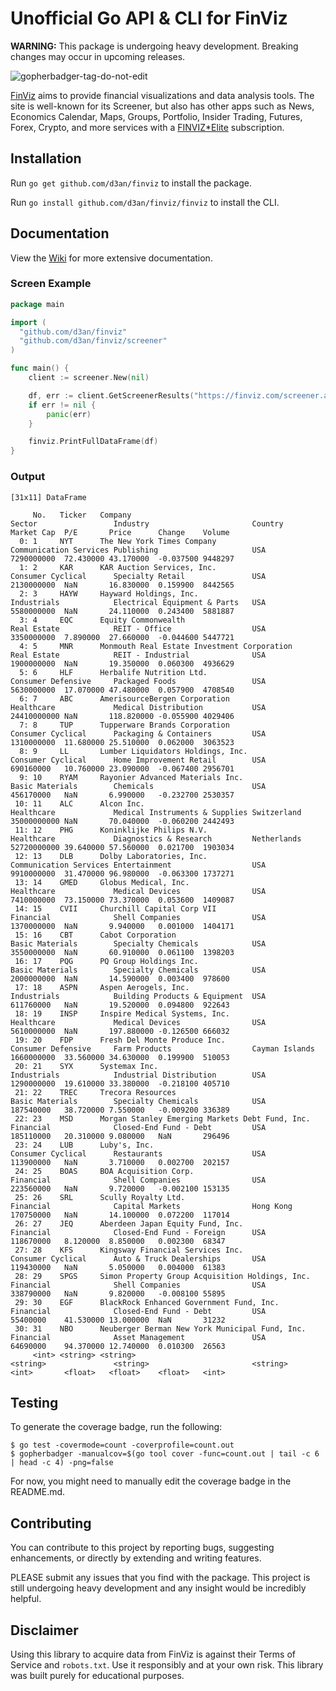 # Unofficial Go API & CLI for FinViz

**WARNING:** This package is undergoing heavy development. Breaking changes may occur in upcoming releases.

![gopherbadger-tag-do-not-edit](https://img.shields.io/badge/Go%20Coverage-52%25-brightgreen.svg?longCache=true&style=flat)

[FinViz](https://finviz.com/?a=128493348) aims to provide financial visualizations and data analysis tools.
The site is well-known for its Screener, but also has other apps such as News, Economics Calendar, Maps, Groups,
Portfolio, Insider Trading, Futures, Forex, Crypto, and more services with a [FINVIZ*Elite](https://finviz.com/elite.ashx?a=128493348) subscription.

## Installation

Run `go get github.com/d3an/finviz` to install the package.

Run `go install github.com/d3an/finviz/finviz` to install the CLI.

## Documentation

View the [Wiki](https://github.com/d3an/finviz/wiki) for more extensive documentation.

### Screen Example

```go
package main

import (
  "github.com/d3an/finviz"
  "github.com/d3an/finviz/screener"
)

func main() {
    client := screener.New(nil)

    df, err := client.GetScreenerResults("https://finviz.com/screener.ashx?v=110&s=ta_unusualvolume&f=exch_nyse,cap_largeunder&o=-volume")
    if err != nil {
        panic(err)
    }

    finviz.PrintFullDataFrame(df)
}
```

### Output

```
[31x11] DataFrame

     No.   Ticker   Company                                         Sector                 Industry                       Country        Market Cap  P/E       Price      Change    Volume
  0: 1     NYT      The New York Times Company                      Communication Services Publishing                     USA            7290000000  72.430000 43.170000  -0.037500 9448297
  1: 2     KAR      KAR Auction Services, Inc.                      Consumer Cyclical      Specialty Retail               USA            2130000000  NaN       16.830000  0.159900  8442565
  2: 3     HAYW     Hayward Holdings, Inc.                          Industrials            Electrical Equipment & Parts   USA            5580000000  NaN       24.110000  0.243400  5881887
  3: 4     EQC      Equity Commonwealth                             Real Estate            REIT - Office                  USA            3350000000  7.890000  27.660000  -0.044600 5447721
  4: 5     MNR      Monmouth Real Estate Investment Corporation     Real Estate            REIT - Industrial              USA            1900000000  NaN       19.350000  0.060300  4936629
  5: 6     HLF      Herbalife Nutrition Ltd.                        Consumer Defensive     Packaged Foods                 USA            5630000000  17.070000 47.480000  0.057900  4708540
  6: 7     ABC      AmerisourceBergen Corporation                   Healthcare             Medical Distribution           USA            24410000000 NaN       118.820000 -0.055900 4029406
  7: 8     TUP      Tupperware Brands Corporation                   Consumer Cyclical      Packaging & Containers         USA            1310000000  11.680000 25.510000  0.062000  3063523
  8: 9     LL       Lumber Liquidators Holdings, Inc.               Consumer Cyclical      Home Improvement Retail        USA            690160000   10.760000 23.090000  -0.067400 2956701
  9: 10    RYAM     Rayonier Advanced Materials Inc.                Basic Materials        Chemicals                      USA            456170000   NaN       6.990000   -0.232700 2530357
 10: 11    ALC      Alcon Inc.                                      Healthcare             Medical Instruments & Supplies Switzerland    35000000000 NaN       70.040000  -0.060200 2442493
 11: 12    PHG      Koninklijke Philips N.V.                        Healthcare             Diagnostics & Research         Netherlands    52720000000 39.640000 57.560000  0.021700  1903034
 12: 13    DLB      Dolby Laboratories, Inc.                        Communication Services Entertainment                  USA            9910000000  31.470000 96.980000  -0.063300 1737271
 13: 14    GMED     Globus Medical, Inc.                            Healthcare             Medical Devices                USA            7410000000  73.150000 73.370000  0.053600  1409087
 14: 15    CVII     Churchill Capital Corp VII                      Financial              Shell Companies                USA            1370000000  NaN       9.940000   0.001000  1404171
 15: 16    CBT      Cabot Corporation                               Basic Materials        Specialty Chemicals            USA            3550000000  NaN       60.910000  0.061100  1398203
 16: 17    PQG      PQ Group Holdings Inc.                          Basic Materials        Specialty Chemicals            USA            2000000000  NaN       14.590000  0.003400  978600
 17: 18    ASPN     Aspen Aerogels, Inc.                            Industrials            Building Products & Equipment  USA            611760000   NaN       19.520000  0.094800  922643
 18: 19    INSP     Inspire Medical Systems, Inc.                   Healthcare             Medical Devices                USA            5610000000  NaN       197.880000 -0.126500 666032
 19: 20    FDP      Fresh Del Monte Produce Inc.                    Consumer Defensive     Farm Products                  Cayman Islands 1660000000  33.560000 34.630000  0.199900  510053
 20: 21    SYX      Systemax Inc.                                   Industrials            Industrial Distribution        USA            1290000000  19.610000 33.380000  -0.218100 405710
 21: 22    TREC     Trecora Resources                               Basic Materials        Specialty Chemicals            USA            187540000   38.720000 7.550000   -0.009200 336389
 22: 23    MSD      Morgan Stanley Emerging Markets Debt Fund, Inc. Financial              Closed-End Fund - Debt         USA            185110000   20.310000 9.080000   NaN       296496
 23: 24    LUB      Luby's, Inc.                                    Consumer Cyclical      Restaurants                    USA            113900000   NaN       3.710000   0.002700  202157
 24: 25    BOAS     BOA Acquisition Corp.                           Financial              Shell Companies                USA            223560000   NaN       9.720000   -0.002100 153135
 25: 26    SRL      Scully Royalty Ltd.                             Financial              Capital Markets                Hong Kong      170750000   NaN       14.100000  0.072200  117014
 26: 27    JEQ      Aberdeen Japan Equity Fund, Inc.                Financial              Closed-End Fund - Foreign      USA            118670000   8.120000  8.850000   0.002300  68347  
 27: 28    KFS      Kingsway Financial Services Inc.                Consumer Cyclical      Auto & Truck Dealerships       USA            119430000   NaN       5.050000   0.004000  61383  
 28: 29    SPGS     Simon Property Group Acquisition Holdings, Inc. Financial              Shell Companies                USA            338790000   NaN       9.820000   -0.008100 55895  
 29: 30    EGF      BlackRock Enhanced Government Fund, Inc.        Financial              Closed-End Fund - Debt         USA            55400000    41.530000 13.000000  NaN       31232  
 30: 31    NBO      Neuberger Berman New York Municipal Fund, Inc.  Financial              Asset Management               USA            64690000    94.370000 12.740000  0.010300  26563  
     <int> <string> <string>                                        <string>               <string>                       <string>       <int>       <float>   <float>    <float>   <int>  
```

## Testing

To generate the coverage badge, run the following:

```command line
$ go test -covermode=count -coverprofile=count.out
$ gopherbadger -manualcov=$(go tool cover -func=count.out | tail -c 6 | head -c 4) -png=false
```

For now, you might need to manually edit the coverage badge in the README.md.

## Contributing

You can contribute to this project by reporting bugs, suggesting enhancements, or directly by extending and writing features.

PLEASE submit any issues that you find with the package. This project is still undergoing heavy development and any insight would be incredibly helpful.

## Disclaimer

Using this library to acquire data from FinViz is against their Terms of Service and `robots.txt`.
Use it responsibly and at your own risk. This library was built purely for educational purposes.

